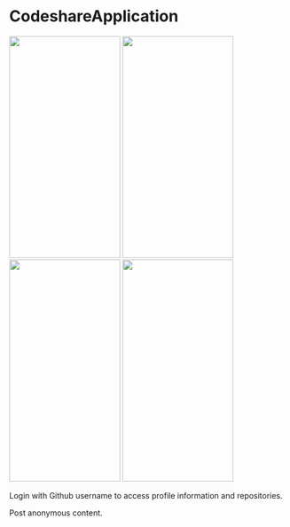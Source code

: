 # CodeshareApplication

<img src="https://i.imgur.com/OkEg1qY.png" height="400px" width="200px">  <img src="https://i.imgur.com/D0Ayswd.png" height="400px" width="200px">    <img src="https://i.imgur.com/cMlyquU.png" height="400px" width="200px">   <img src="https://i.imgur.com/kSQe93X.png" height="400px" width="200px">


Login with Github username to access profile information and repositories.


Post anonymous content.
